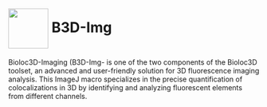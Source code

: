 <h1><img align="center" height="80" src="/B3D-Img/ressource/logo.ico"> B3D-Img</h1>
Bioloc3D-Imaging (B3D-Img- is one of the two components of the Bioloc3D toolset, an advanced and user-friendly solution for 3D fluorescence imaging analysis. This ImageJ macro specializes in the precise quantification of colocalizations in 3D by identifying and analyzing fluorescent elements from different channels.
